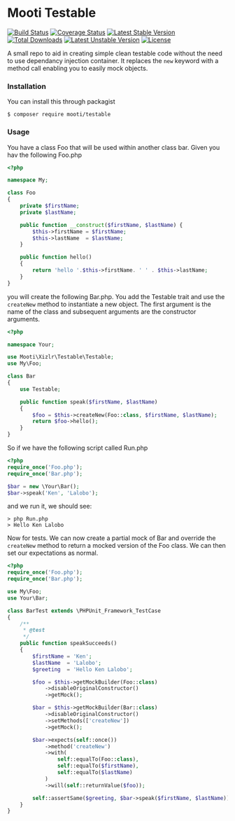 # Mooti Testable

[![Build Status](https://travis-ci.org/mooti/xizlr-testable.svg?branch=master)](https://travis-ci.org/mooti/xizlr-testable)
[![Coverage Status](https://coveralls.io/repos/github/mooti/xizlr-testable/badge.svg?branch=master)](https://coveralls.io/github/mooti/xizlr-testable?branch=master)
[![Latest Stable Version](https://poser.pugx.org/mooti/xizlr-testable/v/stable)](https://packagist.org/packages/mooti/xizlr-testable)
[![Total Downloads](https://poser.pugx.org/mooti/xizlr-testable/downloads)](https://packagist.org/packages/mooti/xizlr-testable)
[![Latest Unstable Version](https://poser.pugx.org/mooti/xizlr-testable/v/unstable)](https://packagist.org/packages/mooti/xizlr-testable)
[![License](https://poser.pugx.org/mooti/xizlr-testable/license)](https://packagist.org/packages/mooti/xizlr-testable)

A small repo to aid in creating simple clean testable code without the need to use dependancy injection container. It replaces the ```new``` keyword with a method call enabling you to easily mock objects.

### Installation

You can install this through packagist

```
$ composer require mooti/testable
```

### Usage

You have a class Foo that will be used within another class bar. Given you hav the following Foo.php

```php
<?php

namespace My;

class Foo
{
	private $firstName;
	private $lastName;

	public function __construct($firstName, $lastName) {
		$this->firstName = $firstName;
		$this->lastName  = $lastName;
	}

	public function hello()
	{
		return 'hello '.$this->firstName. ' ' . $this->lastName;
	}
}

```

you will create the following Bar.php. You add the Testable trait and use the ```createNew``` method to instantiate a new object. The first argument is the name of the class and subsequent arguments are the constructor arguments. 

```php
<?php

namespace Your;

use Mooti\Xizlr\Testable\Testable;
use My\Foo;

class Bar
{
	use Testable;

	public function speak($firstName, $lastName)
	{
		$foo = $this->createNew(Foo::class, $firstName, $lastName);
		return $foo->hello();
	}
}
```

So if we have the following script called Run.php

```php
<?php
require_once('Foo.php');
require_once('Bar.php');

$bar = new \Your\Bar();
$bar->speak('Ken', 'Lalobo');

```

and we run it, we should see:

```
> php Run.php
> Hello Ken Lalobo
```

Now for tests. We can now create a partial mock of Bar and override the ```createNew``` method to return a mocked version of the Foo class. We can then set our expectations as normal.

```php
<?php
require_once('Foo.php');
require_once('Bar.php');

use My\Foo;
use Your\Bar;

class BarTest extends \PHPUnit_Framework_TestCase
{
	/**
     * @test
     */
    public function speakSucceeds()
    {
    	$firstName = 'Ken';
    	$lastName  = 'Lalobo';
    	$greeting  = 'Hello Ken Lalobo';

        $foo = $this->getMockBuilder(Foo::class)
            ->disableOriginalConstructor()
            ->getMock();

        $bar = $this->getMockBuilder(Bar::class)
            ->disableOriginalConstructor()
            ->setMethods(['createNew'])
            ->getMock();

        $bar->expects(self::once())
            ->method('createNew')
            ->with(
                self::equalTo(Foo::class),
                self::equalTo($firstName),
                self::equalTo($lastName)
            )
            ->will(self::returnValue($foo));

        self::assertSame($greeting, $bar->speak($firstName, $lastName));
    }
}
```